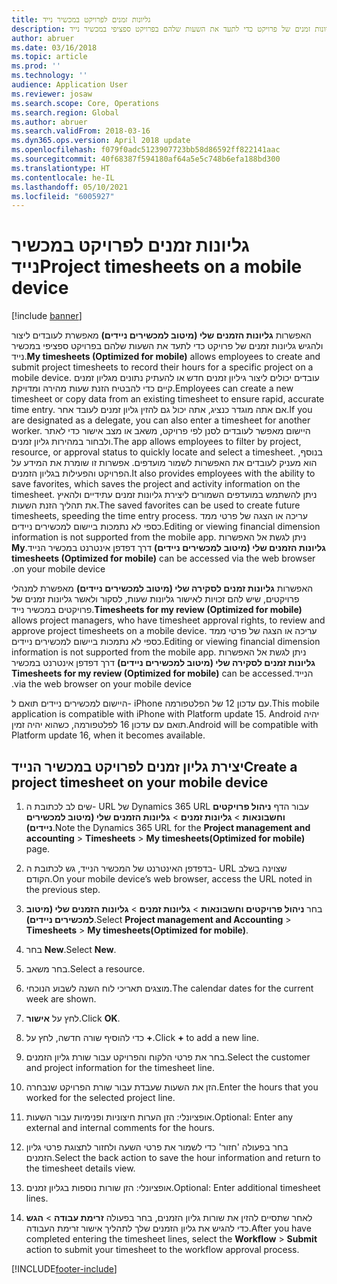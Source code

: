 ```yaml
---
title: גליונות זמנים לפרויקט במכשיר נייד
description: האפשרות 'גליונות הזמנים שלי (מיטוב למכשירים ניידים)' מאפשרת לעובדים ליצור ולהגיש גליונות זמנים של פרויקט כדי לתעד את השעות שלהם בפרויקט ספציפי במכשיר נייד.
author: abruer
ms.date: 03/16/2018
ms.topic: article
ms.prod: ''
ms.technology: ''
audience: Application User
ms.reviewer: josaw
ms.search.scope: Core, Operations
ms.search.region: Global
ms.author: abruer
ms.search.validFrom: 2018-03-16
ms.dyn365.ops.version: April 2018 update
ms.openlocfilehash: f079f0adc5123907723bb58d86592ff822141aac
ms.sourcegitcommit: 40f68387f594180af64a5e5c748b6efa188bd300
ms.translationtype: HT
ms.contentlocale: he-IL
ms.lasthandoff: 05/10/2021
ms.locfileid: "6005927"
---
```

# <a name="project-timesheets-on-a-mobile-device"></a><span data-ttu-id="562b9-103">גליונות זמנים לפרויקט במכשיר נייד</span><span class="sxs-lookup"><span data-stu-id="562b9-103">Project timesheets on a mobile device</span></span>

[!include [banner](../includes/banner.md)]

<span data-ttu-id="562b9-104">האפשרות **גליונות הזמנים שלי (מיטוב למכשירים ניידים)** מאפשרת לעובדים ליצור ולהגיש גליונות זמנים של פרויקט כדי לתעד את השעות שלהם בפרויקט ספציפי במכשיר נייד.</span><span class="sxs-lookup"><span data-stu-id="562b9-104">**My timesheets (Optimized for mobile)** allows employees to create and submit project timesheets to record their hours for a specific project on a mobile device.</span></span> <span data-ttu-id="562b9-105">עובדים יכולים ליצור גיליון זמנים חדש או להעתיק נתונים מגליון זמנים קיים כדי להבטיח הזנת שעות מהירה ומדויקת.</span><span class="sxs-lookup"><span data-stu-id="562b9-105">Employees can create a new timesheet or copy data from an existing timesheet to ensure rapid, accurate time entry.</span></span> <span data-ttu-id="562b9-106">אם אתה מוגדר כנציג, אתה יכול גם להזין גליון זמנים לעובד אחר.</span><span class="sxs-lookup"><span data-stu-id="562b9-106">If you are designated as a delegate, you can also enter a timesheet for another worker.</span></span> <span data-ttu-id="562b9-107">היישום מאפשר לעובדים לסנן לפי פרויקט, משאב או מצב אישור כדי לאתר ולבחור במהירות גליון זמנים.</span><span class="sxs-lookup"><span data-stu-id="562b9-107">The app allows employees to filter by project, resource, or approval status to quickly locate and select a timesheet.</span></span> <span data-ttu-id="562b9-108">בנוסף, הוא מעניק לעובדים את האפשרות לשמור מועדפים. אפשרות זו שומרת את המידע על הפרויקט והפעילות בגליון הזמנים.</span><span class="sxs-lookup"><span data-stu-id="562b9-108">It also provides employees with the ability to save favorites, which saves the project and activity information on the timesheet.</span></span> <span data-ttu-id="562b9-109">ניתן להשתמש במועדפים השמורים ליצירת גליונות זמנים עתידיים ולהאיץ את תהליך הזנת השעות.</span><span class="sxs-lookup"><span data-stu-id="562b9-109">The saved favorites can be used to create future timesheets, speeding the time entry process.</span></span> <span data-ttu-id="562b9-110">עריכה או הצגה של פרטי ממד כספי לא נתמכות ביישום למכשירים ניידים.</span><span class="sxs-lookup"><span data-stu-id="562b9-110">Editing or viewing financial dimension information is not supported from the mobile app.</span></span> <span data-ttu-id="562b9-111">ניתן לגשת אל האפשרות **גליונות הזמנים שלי (מיטוב למכשירים ניידים)‬‏‫** דרך דפדפן אינטרנט במכשיר הנייד.</span><span class="sxs-lookup"><span data-stu-id="562b9-111">**My timesheets (Optimized for mobile)** can be accessed via the web browser on your mobile device.</span></span>

<span data-ttu-id="562b9-112">האפשרות **גליונות זמנים לסקירה שלי (מיטוב למכשירים ניידים)** מאפשרת למנהלי פרויקטים, שיש להם זכויות לאישור גליונות שעות, לסקור ולאשר גליונות זמנים של פרויקטים במכשיר נייד.</span><span class="sxs-lookup"><span data-stu-id="562b9-112">**Timesheets for my review (Optimized for mobile)** allows project managers, who have timesheet approval rights, to review and approve project timesheets on a mobile device.</span></span> <span data-ttu-id="562b9-113">עריכה או הצגה של פרטי ממד כספי לא נתמכות ביישום למכשירים ניידים.</span><span class="sxs-lookup"><span data-stu-id="562b9-113">Editing or viewing financial dimension information is not supported from the mobile app.</span></span> <span data-ttu-id="562b9-114">ניתן לגשת אל האפשרות **גליונות זמנים לסקירה שלי (מיטוב למכשירים ניידים)‬‏‫** דרך דפדפן אינטרנט במכשיר הנייד.</span><span class="sxs-lookup"><span data-stu-id="562b9-114">**Timesheets for my review (Optimized for mobile)** can be accessed via the web browser on your mobile device.</span></span>

<span data-ttu-id="562b9-115">היישום למכשירים ניידים תואם ל- iPhone עם עדכון 12 של הפלטפורמה.</span><span class="sxs-lookup"><span data-stu-id="562b9-115">This mobile application is compatible with iPhone with Platform update 15.</span></span>
<span data-ttu-id="562b9-116">Android יהיה תואם עם עדכון 16 לפלטפורמה, כשהוא יהיה זמין.</span><span class="sxs-lookup"><span data-stu-id="562b9-116">Android will be compatible with Platform update 16, when it becomes available.</span></span>

## <a name="create-a-project-timesheet-on-your-mobile-device"></a><span data-ttu-id="562b9-117">יצירת גליון זמנים לפרויקט במכשיר הנייד</span><span class="sxs-lookup"><span data-stu-id="562b9-117">Create a project timesheet on your mobile device</span></span>

1.  <span data-ttu-id="562b9-118">שים לב לכתובת ה- URL של Dynamics 365 URL עבור הדף **ניהול פרויקטים וחשבונאות** \> **גליונות זמנים** \> **גליונות הזמנים שלי (מיטוב למכשירים ניידים)**.</span><span class="sxs-lookup"><span data-stu-id="562b9-118">Note the Dynamics 365 URL for the **Project management and accounting** \> **Timesheets** \> **My timesheets(Optimized for mobile)** page.</span></span>

2.  <span data-ttu-id="562b9-119">בדפדפן האינטרנט של המכשיר הנייד, גש לכתובת ה- URL שצוינה בשלב הקודם.</span><span class="sxs-lookup"><span data-stu-id="562b9-119">On your mobile device’s web browser, access the URL noted in the previous step.</span></span>
 
3.  <span data-ttu-id="562b9-120">בחר **ניהול פרויקטים וחשבונאות** \> **גליונות זמנים** \> **גליונות הזמנים שלי (מיטוב למכשירים ניידים)**.</span><span class="sxs-lookup"><span data-stu-id="562b9-120">Select **Project management and Accounting** \> **Timesheets** \> **My timesheets(Optimized for mobile)**.</span></span>

4.  <span data-ttu-id="562b9-121">בחר **New**.</span><span class="sxs-lookup"><span data-stu-id="562b9-121">Select **New**.</span></span>

5.  <span data-ttu-id="562b9-122">בחר משאב.</span><span class="sxs-lookup"><span data-stu-id="562b9-122">Select a resource.</span></span>

6.  <span data-ttu-id="562b9-123">מוצגים תאריכי לוח השנה לשבוע הנוכחי.</span><span class="sxs-lookup"><span data-stu-id="562b9-123">The calendar dates for the current week are shown.</span></span>

7.  <span data-ttu-id="562b9-124">לחץ על **אישור**.</span><span class="sxs-lookup"><span data-stu-id="562b9-124">Click **OK**.</span></span>

8.  <span data-ttu-id="562b9-125">כדי להוסיף שורה חדשה, לחץ על **+**.</span><span class="sxs-lookup"><span data-stu-id="562b9-125">Click **+** to add a new line.</span></span>

9.  <span data-ttu-id="562b9-126">בחר את פרטי הלקוח והפרויקט עבור שורת גליון הזמנים.</span><span class="sxs-lookup"><span data-stu-id="562b9-126">Select the customer and project information for the timesheet line.</span></span>

10. <span data-ttu-id="562b9-127">הזן את השעות שעבדת עבור שורת הפרויקט שנבחרה.</span><span class="sxs-lookup"><span data-stu-id="562b9-127">Enter the hours that you worked for the selected project line.</span></span>

11. <span data-ttu-id="562b9-128">אופציונלי‬: הזן הערות חיצוניות ופנימיות עבור השעות.</span><span class="sxs-lookup"><span data-stu-id="562b9-128">Optional: Enter any external and internal comments for the hours.</span></span>

12. <span data-ttu-id="562b9-129">בחר בפעולה 'חזור' כדי לשמור את פרטי השעה ולחזור לתצוגת פרטי גליון הזמנים.</span><span class="sxs-lookup"><span data-stu-id="562b9-129">Select the back action to save the hour information and return to the timesheet details view.</span></span>

13. <span data-ttu-id="562b9-130">אופציונלי: הזן שורות נוספות בגליון זמנים.</span><span class="sxs-lookup"><span data-stu-id="562b9-130">Optional: Enter additional timesheet lines.</span></span>

14. <span data-ttu-id="562b9-131">לאחר שתסיים להזין את שורות גליון הזמנים, בחר בפעולה **זרימת עבודה** \> **הגש** כדי להגיש את גליון הזמנים שלך לתהליך אישור זרימת העבודה.</span><span class="sxs-lookup"><span data-stu-id="562b9-131">After you have completed entering the timesheet lines, select the **Workflow** \> **Submit** action to submit your timesheet to the workflow approval process.</span></span>


[!INCLUDE[footer-include](../includes/footer-banner.md)]
